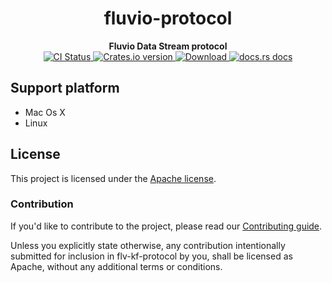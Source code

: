 <h1 align="center">fluvio-protocol</h1>
<div align="center">
 <strong>
   Fluvio Data Stream protocol
 </strong>
</div>

<div align="center">
   <!-- CI status -->
  <a href="https://github.com/infinyon/fluvio-protocol/actions">
    <img src="https://github.com/infinyon/fluvio-protocol/workflows/CI/badge.svg"
      alt="CI Status" />
  </a>
  <!-- Crates version -->
  <a href="https://crates.io/crates/fluvio-protocol">
    <img src="https://img.shields.io/crates/v/fluvio-protocol?style=flat-square"
    alt="Crates.io version" />
  </a>
  <!-- Downloads -->
  <a href="https://crates.io/crates/fluvio-protocol">
    <img src="https://img.shields.io/crates/d/fluvio-protocol.svg?style=flat-square"
      alt="Download" />
  </a>
  <!-- docs.rs docs -->
  <a href="https://docs.rs/fluvio-protocol">
    <img src="https://img.shields.io/badge/docs-latest-blue.svg?style=flat-square"
      alt="docs.rs docs" />
  </a>
</div>



## Support platform

* Mac Os X
* Linux


## License

This project is licensed under the [Apache license](LICENSE-APACHE).

### Contribution
If you'd like to contribute to the project, please read our [Contributing guide](CONTRIBUTING.md).

Unless you explicitly state otherwise, any contribution intentionally submitted for inclusion in flv-kf-protocol by you, shall be licensed as Apache, without any additional terms or conditions.
